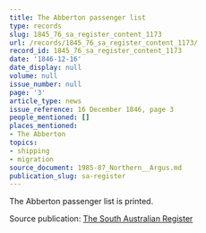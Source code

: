 ```yaml
---
title: The Abberton passenger list
type: records
slug: 1845_76_sa_register_content_1173
url: /records/1845_76_sa_register_content_1173/
record_id: 1845_76_sa_register_content_1173
date: '1846-12-16'
date_display: null
volume: null
issue_number: null
page: '3'
article_type: news
issue_reference: 16 December 1846, page 3
people_mentioned: []
places_mentioned:
- The Abberton
topics:
- shipping
- migration
source_document: 1985-87_Northern__Argus.md
publication_slug: sa-register
---
```


The Abberton passenger list is printed.

Source publication: [The South Australian Register](/publications/sa-register/)
